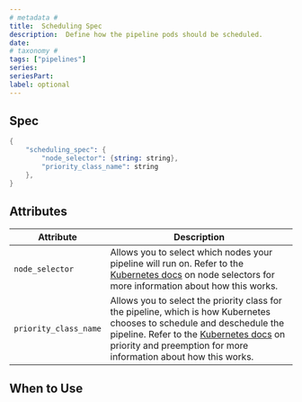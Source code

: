 ```yaml
---
# metadata # 
title:  Scheduling Spec
description:  Define how the pipeline pods should be scheduled.
date: 
# taxonomy #
tags: ["pipelines"]
series:
seriesPart:
label: optional
---
```



## Spec 

```s
{
    "scheduling_spec": {
        "node_selector": {string: string},
        "priority_class_name": string
    },
}
```

## Attributes 

|Attribute| Description|
|-|-|
|`node_selector`|Allows you to select which nodes your pipeline will run on. Refer to the [Kubernetes docs](https://kubernetes.io/docs/concepts/scheduling-eviction/assign-pod-node/#nodeselector) on node selectors for more information about how this works.|
|`priority_class_name`|Allows you to select the priority class for the pipeline, which is how Kubernetes chooses to schedule and deschedule the pipeline. Refer to the [Kubernetes docs](https://kubernetes.io/docs/concepts/scheduling-eviction/pod-priority-preemption/#priorityclass) on priority and preemption for more information about how this works.|


## When to Use 